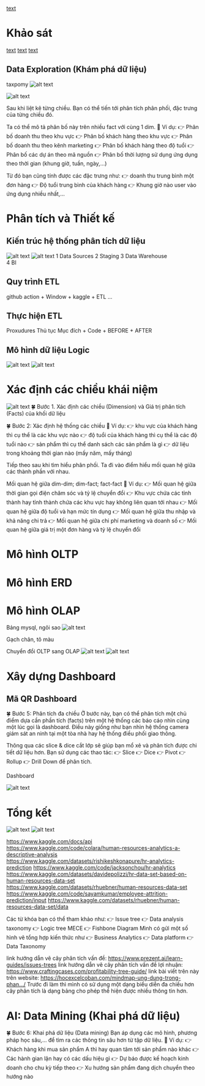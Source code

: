 [text](<Danh sách thành viên.md>)

# Khảo sát

[text](HRM.md)
[text](<Business Model Canvas.md>)
[text](<Quy trình nghiệp vụ.md>)
 

<!-- ## Yêu cầu (Requirement tttttt) -->
<!-- ### Tình hình hiện tại -->
<!-- Data Sources + Database storage + report -->
<!-- ### Yêu cầu cải tiến -->
<!-- Yêu cầu -->
<!-- ![alt text](image-3.png) -->
<!-- Phân tích xxxx theo xxxx -->

## Data Exploration (Khám phá dữ liệu)

taxpomy
![alt text](image-10.png)

![alt text](image-11.png)

<!-- 🍀 Bước 3: Phân tích phân phối và đặc trưng của từng chiều -->

Sau khi liệt kê từng chiều. Bạn có thể tiến tới phân tích phân phối, đặc trưng của từng chiều đó.

Ta có thể mô tả phân bố này trên nhiều fact với cùng 1 dim.
🌳 Ví dụ:
👉 Phân bố doanh thu theo khu vực
👉 Phân bố khách hàng theo khu vực
👉 Phân bố doanh thu theo kênh marketing
👉 Phân bố khách hàng theo độ tuổi
👉 Phân bố các dự án theo mã nguồn
👉 Phân bố thời lượng sử dụng ứng dụng theo thời gian (khung giờ, tuần, ngày,...)

Từ đó bạn cũng tính được các đặc trưng như:
👉 doanh thu trung bình một đơn hàng
👉 Độ tuổi trung bình của khách hàng
👉 Khung giờ nào user vào ứng dụng nhiều nhất,...

<!-- ✍️ Hướng dẫn: bạn sử dụng tính năng pivot table, pivot chart hoặc sử dụng add-in Data Analysis để thống kê và vẽ các đặc trưng này -->

# Phân tích và Thiết kế

## Kiến trúc hệ thống phân tích dữ liệu

![alt text](image-9.png)
![alt text](image-1.png)
1 Data Sources
2 Staging
3 Data Warehouse  
4 BI

<!-- Data mart -->
<!-- Decision Making -->

<!-- https://www.canva.com/design/DAGDr5h1pEE/gsFg-GK1Y2-pzTf8nBDexA/edit?utm_content=DAGDr5h1pEE&utm_campaign=designshare&utm_medium=link2&utm_source=sharebutton -->

<!-- https://www.canva.com/design/DAGDrwKlKDU/5tBfEI7Mzsp5s6nIUIs7Tw/edit?utm_content=DAGDrwKlKDU&utm_campaign=designshare&utm_medium=link2&utm_source=sharebutton -->

<!-- https://www.canva.com/design/DAGDr7K5Yq0/Z64jK07TlLNI0mGCIvUdrQ/edit?utm_content=DAGDr7K5Yq0&utm_campaign=designshare&utm_medium=link2&utm_source=sharebutton -->

<!-- https://www.canva.com/design/DAGDrwE3P6s/0GVeEFesokKj0oLIIrbjhg/edit?utm_content=DAGDrwE3P6s&utm_campaign=designshare&utm_medium=link2&utm_source=sharebutton -->

## Quy trình ETL

github action + Window + kaggle + ETL ...

## Thực hiện ETL

Proxudures Thủ tục
Mục đích + Code + BEFORE + AFTER

## Mô hình dữ liệu Logic

<!-- Mô hình dữ liệu OLAP   OLAP trung tên bên dướiii -->

![alt text](image-5.png)
![alt text](image-13.png)

# Xác định các chiều khái niệm

<!-- Ghi thêm số lượng (3 phòng ban...) -->
<!-- 3,4,6,8 -->

![alt text](image-4.png)
🍀 Bước 1. Xác định các chiều (Dimension) và Giá trị phân tích (Facts) của khối dữ liệu

🍀 Bước 2: Xác định hệ thống các chiều
🌳 Ví dụ:
👉 khu vực của khách hàng thì cụ thể là các khu vực nào
👉 độ tuổi của khách hàng thì cụ thể là các độ tuổi nào
👉 sản phẩm thì cụ thể danh sách các sản phẩm là gì
👉 dữ liệu trong khoảng thời gian nào (mấy năm, mấy tháng)

<!-- ✍️ Hướng dẫn: Bạn sử dụng tính năng remove duplicate với từng cột dữ liệu để tạo ra từng chiều rồi copy vào một sheet. -->

<!-- ! -->
<!-- 🍀 Bước 4: Phân tích tương quan -->

Tiếp theo sau khi tìm hiểu phân phối. Ta đi vào điểm hiểu mối quan hệ giữa các thành phần với nhau.

Mối quan hệ giữa dim-dim; dim-fact; fact-fact
🌳 Ví dụ:
👉 Mối quan hệ giữa thời gian gọi điện chăm sóc và tỷ lệ chuyển đổi
👉 Khu vực chứa các tỉnh thành hay tỉnh thành chứa các khu vực hay không liên quan tới nhau
👉 Mối quan hệ giữa độ tuổi và hạn mức tín dụng
👉 Mối quan hệ giữa thu nhập và khả năng chi trả
👉 Mối quan hệ giữa chi phí marketing và doanh số
👉 Mối quan hệ giữa giá trị một đơn hàng và tỷ lệ chuyển đổi

<!-- ✍️ Hướng dẫn: bạn sử dụng tính năng pivot table, pivot chart hoặc sử dụng add-in Data Analysis để thống kê và vẽ các đặc trưng này -->

# Mô hình OLTP

# Mô hình ERD

# Mô hình OLAP

Bảng mysql, ngôi sao
![alt text](image-8.png)

Gạch chân, tô màu

Chuyển đổi OLTP sang OLAP
![alt text](image-7.png)
![alt text](image-6.png)

# Xây dựng Dashboard

## Mã QR Dashboard

🍀 Bước 5: Phân tích đa chiều
Ở bước này, bạn có thể phân tích một chủ điểm dựa cần phần tích (facts) trên một hệ thống các báo cáo nhìn cùng một lúc gọi là dashboard.
Điều này giống như bạn nhìn hệ thống camera giám sát an ninh tại một tòa nhà hay hệ thống điều phối giao thông.

Thông qua các slice & dice cắt lớp sẽ giúp bạn mổ xẻ và phân tích được chi tiết dữ liệu hơn.
Bạn sử dụng các thao tác:
👉 Slice
👉 Dice
👉 Pivot
👉 Rollup
👉 Drill Down
để phân tích.

<!-- ✍️ Hướng dẫn: bạn kết hợp với tính năng pivot table, pivot chart, slicer, timeline, sparkline,... để tạo một dashboard -->

Dashboard

![alt text](image-2.png)

# Tổng kết

![alt text](image-14.png)
![alt text](image-15.png)

<!--  -->

https://www.kaggle.com/docs/api
https://www.kaggle.com/code/colara/human-resources-analytics-a-descriptive-analysis
https://www.kaggle.com/datasets/rishikeshkonapure/hr-analytics-prediction
https://www.kaggle.com/code/jacksonchou/hr-analytics
https://www.kaggle.com/datasets/davidepolizzi/hr-data-set-based-on-human-resources-data-set
https://www.kaggle.com/datasets/rhuebner/human-resources-data-set
https://www.kaggle.com/code/sayamkumar/employee-attrition-prediction/input
https://www.kaggle.com/datasets/rhuebner/human-resources-data-set/data

<!-- https://downloadlynet.ir/2024/28/116039/01/machine-learning-data-science-with-python-kaggle-pandas/20/?#/116039-udemy-182411021524.html -->
<!-- https://downloadlynet.ir/2024/28/116043/01/machine-learning-data-science-with-python-kaggle-a-z/21/?#/116043-udemy-182411020524.html -->

Các từ khóa bạn có thể tham khảo như:
👉 Issue tree
👉 Data analysis taxonomy
👉 Logic tree MECE
👉 Fishbone Diagram
Mình có gửi một số hình vẽ tổng hợp kiến thức như
👉 Business Analytics
👉 Data platform
👉 Data Taxonomy

link hướng dẫn vẽ cây phân tích vấn đề:
https://www.prezent.ai/learn-guides/issues-trees
link hướng dẫn vẽ cây phân tích vấn đề lợi nhuận:
https://www.craftingcases.com/profitability-tree-guide/
link bài viết trên này trên website:
https://hocexcelcoban.com/mindmap-ung-dung-trong-phan.../
Trước đi làm thì mình có sử dụng một dạng biểu diễn đa chiều hơn cây phân tích là dạng bảng cho phép thể hiện được nhiều thông tin hơn.

# AI: Data Mining (Khai phá dữ liệu)

🍀 Bước 6: Khai phá dữ liệu (Data mining)
Bạn áp dụng các mô hình, phương pháp học sâu,... để tìm ra các thông tin sâu hơn từ tập dữ liệu.
🌳 Ví dụ:
👉 Khách hàng khi mua sản phẩm A thì hay quan tâm tới sản phẩm nào khác
👉 Các hành gian lận hay có các dấu hiệu gì
👉 Dự báo được kế hoạch kinh doanh cho chu kỳ tiếp theo
👉 Xu hướng sản phẩm đang dịch chuyển theo hướng nào

<!--  -->
